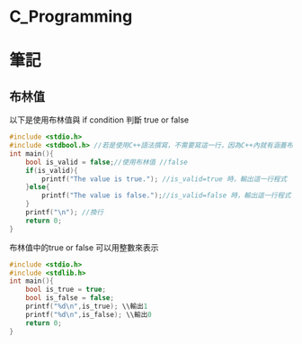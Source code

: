 # C_Programming
# 筆記
## 布林值
以下是使用布林值與 if condition 判斷 true or false 
```c
#include <stdio.h>
#include <stdbool.h> //若是使用C++語法撰寫，不需要寫這一行，因為C++內就有涵蓋布林值
int main(){
    bool is_valid = false;//使用布林值 //false
    if(is_valid){
        printf("The value is true."); //is_valid=true 時，輸出這一行程式
    }else{
        printf("The value is false.");//is_valid=false 時，輸出這一行程式
    }
    printf("\n"); //換行
    return 0;
}
```
布林值中的true or false 可以用整數來表示 
```c
#include <stdio.h>
#include <stdlib.h>
int main(){
    bool is_true = true;
    bool is_false = false;
    printf("%d\n",is_true); \\輸出1
    printf("%d\n",is_false); \\輸出0
    return 0;
}
```
